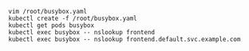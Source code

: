 

    vim /root/busybox.yaml
    kubectl create -f /root/busybox.yaml
    kubectl get pods busybox
    kubectl exec busybox -- nslookup frontend
    kubectl exec busybox -- nslookup frontend.default.svc.example.com
